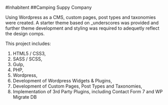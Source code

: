 
#Inhabitent
##Camping Suppy Company

Using Wordpress as a CMS, custom pages, post types and taxonomies were created. A starter theme based on _underscores was provided and further theme development and styling was required to adequetly reflect the design comps.

This project includes:

1. HTML5 / CSS3,
2. SASS / SCSS,
3. Gulp,
4. PHP,
5. Wordpress,
6. Development of Wordpress Widgets & Plugins,
7. Development of Custom Pages, Post Types and Taxonomies,
8. Implementation of 3rd Party Plugins, including Contact Form 7 and WP Migrate DB


